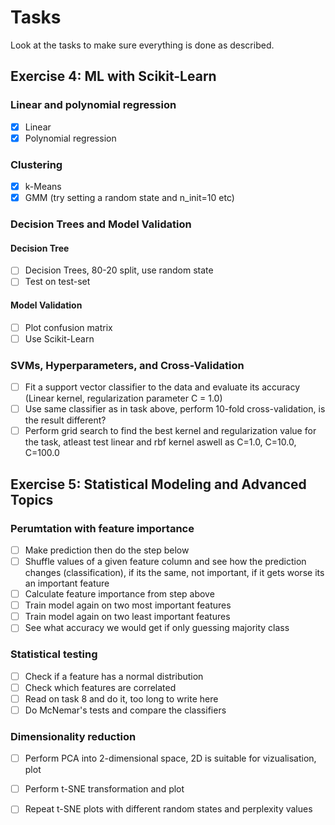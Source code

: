 # Tasks
Look at the tasks to make sure everything is done as described.

## Exercise 4: ML with Scikit-Learn

### Linear and polynomial regression
- [x] Linear
- [x] Polynomial regression

### Clustering
- [x] k-Means
- [x] GMM (try setting a random state and n_init=10 etc)

### Decision Trees and Model Validation
#### Decision Tree
- [ ] Decision Trees, 80-20 split, use random state
- [ ] Test on test-set
#### Model Validation
- [ ] Plot confusion matrix
- [ ] Use Scikit-Learn

### SVMs, Hyperparameters, and Cross-Validation
- [ ] Fit a support vector classifier to the data and evaluate its accuracy (Linear kernel, regularization parameter C = 1.0)
- [ ] Use same classifier as in task above, perform 10-fold cross-validation, is the result different?
- [ ] Perform grid search to find the best kernel and regularization value for the task, atleast test linear and rbf kernel aswell as C=1.0, C=10.0, C=100.0

## Exercise 5: Statistical Modeling and Advanced Topics

### Perumtation with feature importance
- [ ] Make prediction then do the step below
- [ ] Shuffle values of a given feature column and see how the prediction changes (classification), if its the same, not important, if it gets worse its an important feature
- [ ] Calculate feature importance from step above
- [ ] Train model again on two most important features
- [ ] Train model again on two least important features
- [ ] See what accuracy we would get if only guessing majority class

### Statistical testing
- [ ] Check if a feature has a normal distribution
- [ ] Check which features are correlated
- [ ] Read on task 8 and do it, too long to write here
- [ ] Do McNemar's tests and compare the classifiers

### Dimensionality reduction
- [ ] Perform PCA into 2-dimensional space, 2D is suitable for vizualisation, plot
- [ ] Perform t-SNE transformation and plot
- [ ] Repeat t-SNE plots with different random states and perplexity values


